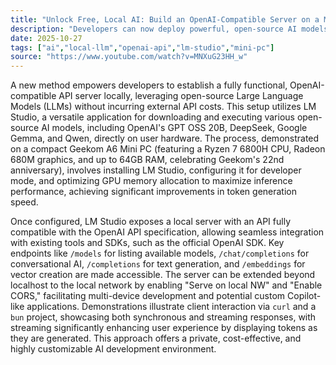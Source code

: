 ```yaml
---
title: "Unlock Free, Local AI: Build an OpenAI-Compatible Server on a Mini PC"
description: "Developers can now deploy powerful, open-source AI models locally with an OpenAI-compatible API, eliminating external API costs. This guide details setting up a private AI server on compact hardware using LM Studio."
date: 2025-10-27
tags: ["ai","local-llm","openai-api","lm-studio","mini-pc"]
source: "https://www.youtube.com/watch?v=MNXuG23HH_w"
---
```

A new method empowers developers to establish a fully functional, OpenAI-compatible API server locally, leveraging open-source Large Language Models (LLMs) without incurring external API costs. This setup utilizes LM Studio, a versatile application for downloading and executing various open-source AI models, including OpenAI's GPT OSS 20B, DeepSeek, Google Gemma, and Qwen, directly on user hardware. The process, demonstrated on a compact Geekom A6 Mini PC (featuring a Ryzen 7 6800H CPU, Radeon 680M graphics, and up to 64GB RAM, celebrating Geekom's 22nd anniversary), involves installing LM Studio, configuring it for developer mode, and optimizing GPU memory allocation to maximize inference performance, achieving significant improvements in token generation speed.

Once configured, LM Studio exposes a local server with an API fully compatible with the OpenAI API specification, allowing seamless integration with existing tools and SDKs, such as the official OpenAI SDK. Key endpoints like `/models` for listing available models, `/chat/completions` for conversational AI, `/completions` for text generation, and `/embeddings` for vector creation are made accessible. The server can be extended beyond localhost to the local network by enabling "Serve on local NW" and "Enable CORS," facilitating multi-device development and potential custom Copilot-like applications. Demonstrations illustrate client interaction via `curl` and a `bun` project, showcasing both synchronous and streaming responses, with streaming significantly enhancing user experience by displaying tokens as they are generated. This approach offers a private, cost-effective, and highly customizable AI development environment.